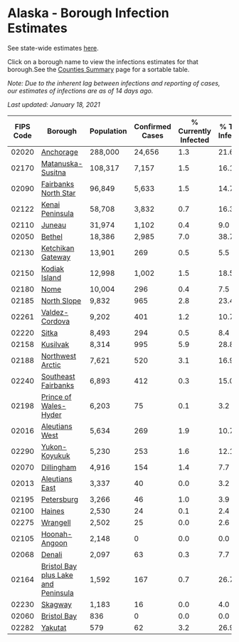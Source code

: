 # Alaska - Borough Infection Estimates

See state-wide estimates [here](/infections/us-ak).

Click on a borough name to view the infections estimates for that borough.See the [Counties Summary](/infections/summary-counties) page for a sortable table.

*Note: Due to the inherent lag between infections and reporting of cases, our estimates of infections are as of 14 days ago.*

*Last updated: January 18, 2021*

|   FIPS Code |                                                                    Borough |   Population |   Confirmed Cases |   % Currently Infected |   % Total Infected |
|-------------|----------------------------------------------------------------------------|--------------|-------------------|------------------------|--------------------|
|       02020 |                                                     [Anchorage](anchorage) |      288,000 |            24,656 |                    1.3 |               21.6 |
|       02170 |                                     [Matanuska-Susitna](matanuska-susitna) |      108,317 |             7,157 |                    1.5 |               16.1 |
|       02090 |                               [Fairbanks North Star](fairbanks-north-star) |       96,849 |             5,633 |                    1.5 |               14.7 |
|       02122 |                                         [Kenai Peninsula](kenai-peninsula) |       58,708 |             3,832 |                    0.7 |               16.3 |
|       02110 |                                                           [Juneau](juneau) |       31,974 |             1,102 |                    0.4 |                9.0 |
|       02050 |                                                           [Bethel](bethel) |       18,386 |             2,985 |                    7.0 |               38.7 |
|       02130 |                                     [Ketchikan Gateway](ketchikan-gateway) |       13,901 |               269 |                    0.5 |                5.5 |
|       02150 |                                             [Kodiak Island](kodiak-island) |       12,998 |             1,002 |                    1.5 |               18.5 |
|       02180 |                                                               [Nome](nome) |       10,004 |               296 |                    0.4 |                7.5 |
|       02185 |                                                 [North Slope](north-slope) |        9,832 |               965 |                    2.8 |               23.4 |
|       02261 |                                           [Valdez-Cordova](valdez-cordova) |        9,202 |               401 |                    1.2 |               10.7 |
|       02220 |                                                             [Sitka](sitka) |        8,493 |               294 |                    0.5 |                8.4 |
|       02158 |                                                       [Kusilvak](kusilvak) |        8,314 |               995 |                    5.9 |               28.8 |
|       02188 |                                       [Northwest Arctic](northwest-arctic) |        7,621 |               520 |                    3.1 |               16.9 |
|       02240 |                                 [Southeast Fairbanks](southeast-fairbanks) |        6,893 |               412 |                    0.3 |               15.0 |
|       02198 |                             [Prince of Wales-Hyder](prince-of-wales-hyder) |        6,203 |                75 |                    0.1 |                3.2 |
|       02016 |                                           [Aleutians West](aleutians-west) |        5,634 |               269 |                    1.9 |               10.7 |
|       02290 |                                             [Yukon-Koyukuk](yukon-koyukuk) |        5,230 |               253 |                    1.6 |               12.1 |
|       02070 |                                                   [Dillingham](dillingham) |        4,916 |               154 |                    1.4 |                7.7 |
|       02013 |                                           [Aleutians East](aleutians-east) |        3,337 |                40 |                    0.0 |                3.2 |
|       02195 |                                                   [Petersburg](petersburg) |        3,266 |                46 |                    1.0 |                3.9 |
|       02100 |                                                           [Haines](haines) |        2,530 |                24 |                    0.1 |                2.4 |
|       02275 |                                                       [Wrangell](wrangell) |        2,502 |                25 |                    0.0 |                2.6 |
|       02105 |                                             [Hoonah-Angoon](hoonah-angoon) |        2,148 |                 0 |                    0.0 |                0.0 |
|       02068 |                                                           [Denali](denali) |        2,097 |                63 |                    0.3 |                7.7 |
|       02164 | [Bristol Bay plus Lake and Peninsula](bristol-bay-plus-lake-and-peninsula) |        1,592 |               167 |                    0.7 |               26.7 |
|       02230 |                                                         [Skagway](skagway) |        1,183 |                16 |                    0.0 |                4.0 |
|       02060 |                                                 [Bristol Bay](bristol-bay) |          836 |                 0 |                    0.0 |                0.0 |
|       02282 |                                                         [Yakutat](yakutat) |          579 |                62 |                    3.2 |               26.9 |